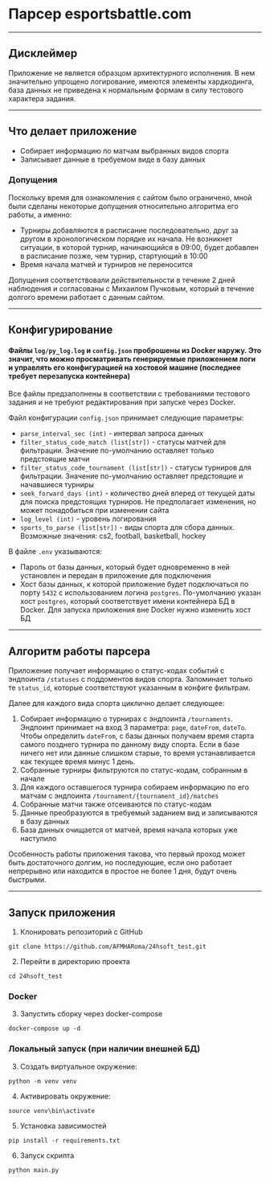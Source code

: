 # Парсер esportsbattle.com
***
## Дисклеймер
Приложение не является образцом архитектурного исполнения. В нем значительно упрощено логирование, имеются элементы хардкодинга, база данных не приведена к нормальным формам в силу тестового характера задания.

***
## Что делает приложение
- Собирает информацию по матчам выбранных видов спорта
- Записывает данные в требуемом виде в базу данных

### Допущения
Поскольку время для ознакомления с сайтом было ограничено, мной были сделаны некоторые допущения относительно алгоритма его работы, а именно:
- Турниры добавляются в расписание последовательно, друг за другом в хронологическом порядке их начала. Не возникнет ситуации, в которой турнир, начинающийся в 09:00, будет добавлен в расписание позже, чем турнир, стартующий в 10:00
- Время начала матчей и турниров не переносится

Допущения соответствовали действительности в течение 2 дней наблюдения и согласованы с Михаилом Пучковым, который в течение долгого времени работает с данным сайтом. 
***
## Конфигурирование

#### Файлы ```log/py_log.log``` и ```config.json``` проброшены из Docker наружу. Это значит, что можно просматривать генерируемые приложением логи и управлять его конфигурацией на хостовой машине (последнее требует перезапуска контейнера) 
Все файлы предзаполнены в соответствии с требованиями тестового задания и не требуют редактирования при запуске через Docker.


Файл конфигурации ```config.json``` принимает следующие параметры:
- ```parse_interval_sec (int)``` - интервал запроса данных
- ```filter_status_code_match (list[str])``` - статусы матчей для фильтрации. Значение по-умолчанию оставляет только предстоящие матчи 
- ```filter_status_code_tournament (list[str])``` - статусы турниров для фильтрации. Значение по-умолчанию оставляет предстоящие и начавшиеся турниры
- ```seek_forward_days (int)``` - количество дней вперед от текущей даты для поиска предстоящих турниров. Не предполагает изменения, но может понадобиться при изменении сайта
- ```log_level (int)``` - уровень логирования
- ```sports_to_parse (list[str])``` - виды спорта для сбора данных. Возможные значения: cs2, football, basketball, hockey

В файле ```.env``` указываются:
- Пароль от базы данных, который будет одновременно в ней установлен и передан в приложение для подключения
- Хост базы данных, к которой приложение будет подключаться по порту ```5432``` с использованием логина ```postgres```. По-умолчанию указан хост ```postgres```, который соответствует имени контейнера БД в Docker. Для запуска приложения вне Docker нужно изменить хост БД

***
## Алгоритм работы парсера
Приложение получает информацию о статус-кодах событий с эндпоинта ```/statuses```  с поддоментов видов спорта. Запоминает только те ```status_id```, которые соответствуют указанным в конфиге фильтрам.


Далее для каждого вида спорта циклично делает следующее:
1. Собирает информацию о турнирах с эндпоинта ```/tournaments```. Эндпоинт принимает на вход 3 параметра: ```page```, ```dateFrom```, ```dateTo```. 
Чтобы определить ```dateFrom```, с базы данных получаем время старта самого позднего турнира по данному виду спорта. Если в базе ничего нет или данные слишком старые, то время устанавливается как текущее время минус 1 день. 
2. Собранные турниры фильтруются по статус-кодам, собранным в начале
3. Для каждого оставшегося турнира собираем информацию по его матчам с эндпоинта ```/tournament/{tournament_id}/matches```
4. Собранные матчи также отсеиваются по статус-кодам
5. Данные преобразуются в требуемый заданием вид и записываются в базу данных
6. База данных очищается от матчей, время начала которых уже наступило

Особенность работы приложения такова, что первый проход может быть достаточного долгим, но последующие, если оно работает непрерывно или находится в простое не более 1 дня, будут очень быстрыми. 


***

## Запуск приложения

1. Клонировать репозиторий с GitHub

```
git clone https://github.com/AFMHARoma/24hsoft_test.git
```

2. Перейти в директорию проекта
```
cd 24hsoft_test
```

### Docker

3. Запустить сборку через docker-compose
```
docker-compose up -d
```

### Локальный запуск (при наличии внешней БД)

3. Создать виртуальное окружение:

````
python -m venv venv
````

4. Активировать окружение:

````
source venv\bin\activate
````

5. Установка зависимостей
``` 
pip install -r requirements.txt
```
6. Запуск скрипта
``` 
python main.py
```

